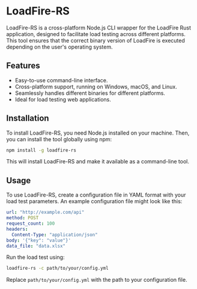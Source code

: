 # LoadFire-RS

LoadFire-RS is a cross-platform Node.js CLI wrapper for the LoadFire Rust application, designed to facilitate load testing across different platforms. This tool ensures that the correct binary version of LoadFire is executed depending on the user's operating system.

## Features

- Easy-to-use command-line interface.
- Cross-platform support, running on Windows, macOS, and Linux.
- Seamlessly handles different binaries for different platforms.
- Ideal for load testing web applications.

## Installation

To install LoadFire-RS, you need Node.js installed on your machine. Then, you can install the tool globally using npm:

```bash
npm install -g loadfire-rs
```

This will install LoadFire-RS and make it available as a command-line tool.

## Usage

To use LoadFire-RS, create a configuration file in YAML format with your load test parameters. An example configuration file might look like this:

```yaml
url: "http://example.com/api"
method: POST
request_count: 100
headers:
  Content-Type: "application/json"
body: '{"key": "value"}'
data_file: "data.xlsx"
```

Run the load test using:

```bash
loadfire-rs -c path/to/your/config.yml
```

Replace `path/to/your/config.yml` with the path to your configuration file.
